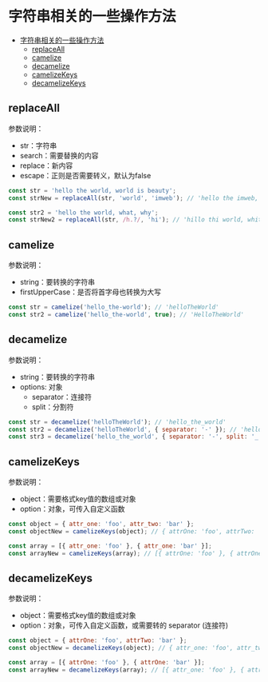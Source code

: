 # 字符串相关的一些操作方法
<!-- TOC -->

- [字符串相关的一些操作方法](#字符串相关的一些操作方法)
  - [replaceAll](#replaceall)
  - [camelize](#camelize)
  - [decamelize](#decamelize)
  - [camelizeKeys](#camelizekeys)
  - [decamelizeKeys](#decamelizekeys)

<!-- /TOC -->


## replaceAll

参数说明：

- str：字符串
- search：需要替换的内容
- replace：新内容
- escape：正则是否需要转义，默认为false

```js
const str = 'hello the world, world is beauty';
const strNew = replaceAll(str, 'world', 'imweb'); // 'hello the imweb, imweb is beauty'

const str2 = 'hello the world, what, why';
const strNew2 = replaceAll(str, /h.?/, 'hi'); // 'hillo thi world, whit, whi'
```

## camelize

参数说明：

- string：要转换的字符串
- firstUpperCase：是否将首字母也转换为大写

```js
const str = camelize('hello_the-world'); // 'helloTheWorld'
const str2 = camelize('hello_the-world', true); // 'HelloTheWorld'
```

## decamelize

参数说明：

- string：要转换的字符串
- options: 对象
  - separator：连接符
  - split：分割符

```js
const str = decamelize('helloTheWorld'); // 'hello_the_world'
const str2 = decamelize('helloTheWorld', { separator: '-' }); // 'hello-the-world'
const str3 = decamelize('hello_the_world', { separator: '-', split: '_' }); // 'hello-the-world'
```

## camelizeKeys

参数说明：

- object：需要格式key值的数组或对象
- option：对象，可传入自定义函数

```js
const object = { attr_one: 'foo', attr_two: 'bar' };
const objectNew = camelizeKeys(object); // { attrOne: 'foo', attrTwo: 'bar' }

const array = [{ attr_one: 'foo' }, { attr_one: 'bar' }];
const arrayNew = camelizeKeys(array); // [{ attrOne: 'foo' }, { attrOne: 'bar' }]
```

## decamelizeKeys

参数说明：

- object：需要格式key值的数组或对象
- option：对象，可传入自定义函数，或需要转的 separator (连接符)

```js
const object = { attrOne: 'foo', attrTwo: 'bar' };
const objectNew = decamelizeKeys(object); // { attr_one: 'foo', attr_two: 'bar' }

const array = [{ attrOne: 'foo' }, { attrOne: 'bar' }];
const arrayNew = decamelizeKeys(array); // [{ attr_one: 'foo' }, { attr_one: 'bar' }]
```